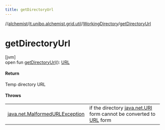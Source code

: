 ```yaml
---
title: getDirectoryUrl
---
```

//[alchemist](../../../index.html)/[it.unibo.alchemist.grid.util](../index.html)/[WorkingDirectory](index.html)/[getDirectoryUrl](get-directory-url.html)



# getDirectoryUrl



[jvm]\
open fun [getDirectoryUrl](get-directory-url.html)(): [URL](https://docs.oracle.com/javase/8/docs/api/java/net/URL.html)



#### Return



Temp directory URL



#### Throws


| | |
|---|---|
| [java.net.MalformedURLException](https://docs.oracle.com/javase/8/docs/api/java/net/MalformedURLException.html) | if the directory [java.net.URI](https://docs.oracle.com/javase/8/docs/api/java/net/URI.html) form cannot be converted to [URL](https://docs.oracle.com/javase/8/docs/api/java/net/URL.html) form |



